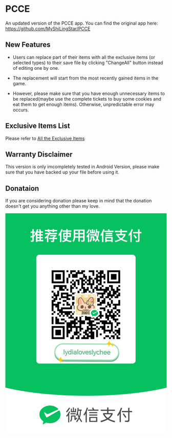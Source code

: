 # PCCE
An updated version of the PCCE app. You can find the original app here: https://github.com/MyShiLingStar/PCCE

## New Features

   - Users can replace part of their items with all the exclusive items (or selected types) to their save file by clicking "ChangeAll" button instead of editing one by one.

   - The replacement will start from the most recently gained items in the game.


   - However, please make sure that you have enough unnecessary items to be replaced(maybe use the complete tickets to buy some cookies and eat them to get enough items). Otherwise, unpredictable error may occurs.

## Exclusive Items List

   Please refer to [All the Exclusive Items](/List/ExclusiveItems/ExclusiveItemsID.txt)

## Warranty Disclaimer

This version is only imcompletely tested in Android Version, please make sure that you have backed up your file before using it.

## Donataion

If you are considering donation please keep in mind that the donation doesn't get you anything other than my love. 

![Wechat Donation QR Code](donationQR.jpg)